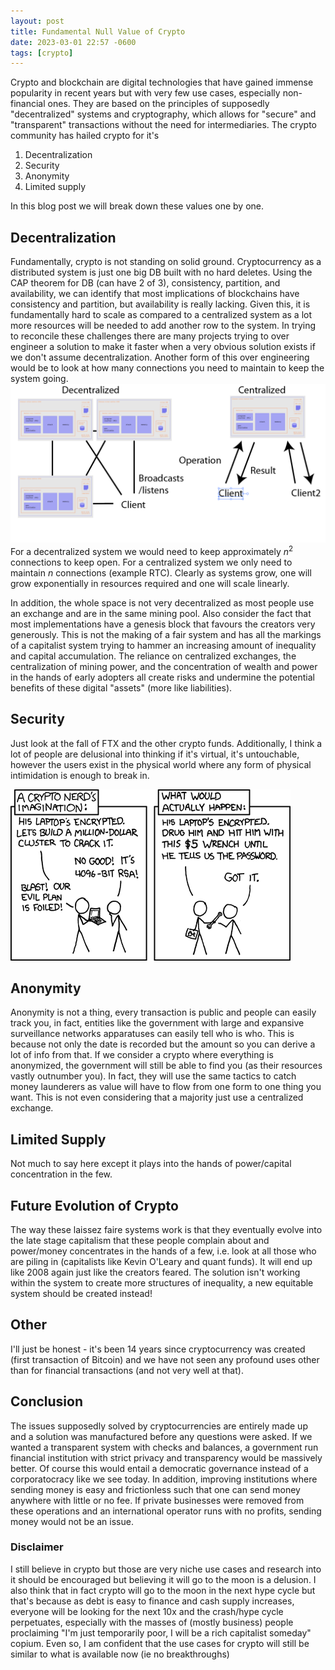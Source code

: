 ```yaml
---
layout: post
title: Fundamental Null Value of Crypto
date: 2023-03-01 22:57 -0600
tags: [crypto]
---
```


Crypto and blockchain are digital technologies that have gained immense popularity in recent years but with very few use cases, especially non-financial ones. They are based on the principles of supposedly "decentralized" systems and cryptography, which allows for "secure" and "transparent" transactions without the need for intermediaries. The crypto community has hailed crypto for it's

1. Decentralization
2. Security
3. Anonymity
4. Limited supply

In this blog post we will break down these values one by one.

## Decentralization

Fundamentally, crypto is not standing on solid ground. Cryptocurrency as a distributed system is just one big DB built with no hard deletes. Using the CAP theorem for DB (can have 2 of 3), consistency, partition, and availability, we can identify that most implications of blockchains have consistency and partition, but availability is really lacking. Given this, it is fundamentally hard to scale as compared to a centralized system as a lot more resources will be needed to add another row to the system. In trying to reconcile these challenges there are many projects trying to over engineer a solution to make it faster when a very obvious solution exists if we don't assume decentralization. Another form of this over engineering would be to look at how many connections you need to maintain to keep the system going.
![connections.png](../assets/img/other/connections.png)
For a decentralized system we would need to keep approximately $n^2$ connections to keep open. For a centralized system we only need to maintain $n$ connections (example RTC). Clearly as systems grow, one will grow exponentially in resources required and one will scale linearly.

In addition, the whole space is not very decentralized as most people use an exchange and are in the same mining pool. Also consider the fact that most implementations have a genesis block that favours the creators very generously. This is not the making of a fair system and has all the markings of a capitalist system trying to hammer an increasing amount of inequality and capital accumulation. The reliance on centralized exchanges, the centralization of mining power, and the concentration of wealth and power in the hands of early adopters all create risks and undermine the potential benefits of these digital "assets" (more like liabilities).

## Security

Just look at the fall of FTX and the other crypto funds. Additionally, I think a lot of people are delusional into thinking if it's virtual, it's untouchable, however the users exist in the physical world where any form of physical intimidation is enough to break in.

![security.png](../assets/img/other/security.png)

## Anonymity

Anonymity is not a thing, every transaction is public and people can easily track you, in fact, entities like the government with large and expansive surveillance networks apparatuses can easily tell who is who. This is because not only the date is recorded but the amount so you can derive a lot of info from that. If we consider a crypto where everything is anonymized, the government will still be able to find you (as their resources vastly outnumber you). In fact, they will use the same tactics to catch money launderers as value will have to flow from one form to one thing you want. This is not even considering that a majority just use a centralized exchange.

## Limited Supply

Not much to say here except it plays into the hands of power/capital concentration in the few.

## Future Evolution of Crypto

The way these laissez faire systems work is that they eventually evolve into the late stage capitalism that these people complain about and power/money concentrates in the hands of a few, i.e. look at all those who are piling in (capitalists like Kevin O'Leary and quant funds). It will end up like 2008 again just like the creators feared. The solution isn't working within the system to create more structures of inequality, a new equitable system should be created instead!

## Other

I'll just be honest - it's been 14 years since cryptocurrency was created (first transaction of Bitcoin) and we have not seen any profound uses other than for financial transactions (and not very well at that).

## Conclusion

The issues supposedly solved by cryptocurrencies are entirely made up and a solution was manufactured before any questions were asked. If we wanted a transparent system with checks and balances, a government run financial institution with strict privacy and transparency would be massively better. Of course this would entail a democratic governance instead of a corporatocracy like we see today. In addition, improving institutions where sending money is easy and frictionless such that one can send money anywhere with little or no fee. If private businesses were removed from these operations and an international operator runs with no profits, sending money would not be an issue.

### Disclaimer

I still believe in crypto but those are very niche use cases and research into it should be encouraged but believing it will go to the moon is a delusion. I also think that in fact crypto will go to the moon in the next hype cycle but that's because as debt is easy to finance and cash supply increases, everyone will be looking for the next 10x and the crash/hype cycle perpetuates, especially with the masses of (mostly business) people proclaiming "I'm just temporarily poor, I will be a rich capitalist someday" copium. Even so, I am confident that the use cases for crypto will still be similar to what is available now (ie no breakthroughs)
